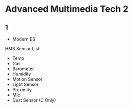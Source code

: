 # Advanced Multimedia Tech 2

## 1

- Modern ES

HMS Sensor List:

- Temp
- Gas
- Barometer
- Humidity
- Motion Sensor
- Light Sensor
- Proximity
- Mic
- Dust Sensor (C Only)

